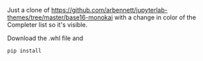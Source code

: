Just a clone of https://github.com/arbennett/jupyterlab-themes/tree/master/base16-monokai with a change in color of the Completer list so it's visible.

Download the .whl file and

```
pip install
```
